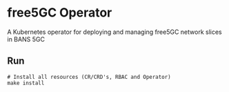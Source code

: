 # free5GC Operator

A Kubernetes operator for deploying and managing free5GC network slices in BANS 5GC

## Run

```ShellSession
# Install all resources (CR/CRD's, RBAC and Operator)
make install
```
